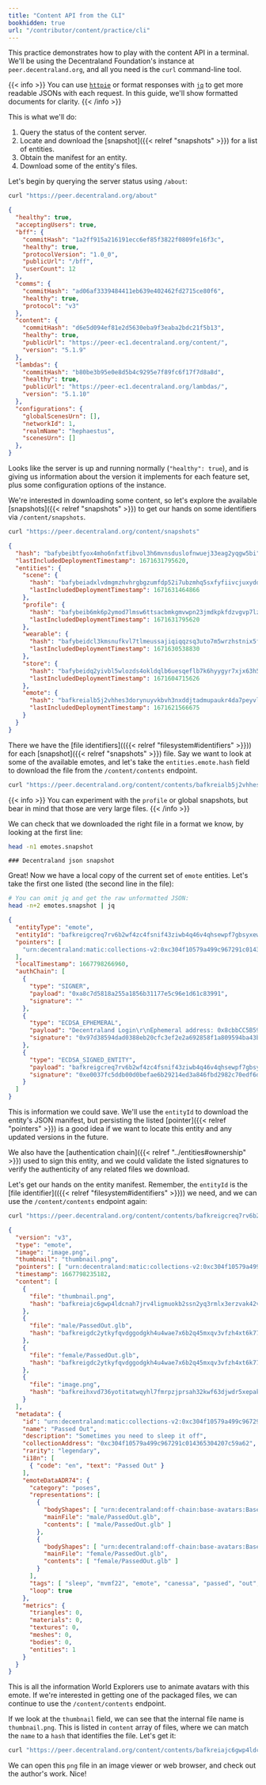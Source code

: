 ```yaml
---
title: "Content API from the CLI"
bookhidden: true
url: "/contributor/content/practice/cli"
---
```


This practice demonstrates how to play with the content API in a terminal. We'll be using the Decentraland Foundation's instance at `peer.decentraland.org`, and all you need is the `curl` command-line tool.

{{< info >}}
You can use [`httpie`](https://github.com/httpie/httpie) or format responses with [`jq`](https://github.com/stedolan/jq) to get more readable JSONs with each request. In this guide, we'll show formatted documents for clarity.
{{< /info >}}

This is what we'll do:

1. Query the status of the content server.
2. Locate and download the [snapshot]({{< relref "snapshots" >}}) for a list of entities.
3. Obtain the manifest for an entity.
4. Download some of the entity's files.

Let's begin by querying the server status using `/about`:

```bash
curl "https://peer.decentraland.org/about"
```

```json
{
  "healthy": true,
  "acceptingUsers": true,
  "bff": {
    "commitHash": "1a2ff915a216191ecc6ef85f3822f0809fe16f3c",
    "healthy": true,
    "protocolVersion": "1.0_0",
    "publicUrl": "/bff",
    "userCount": 12
  },
  "comms": {
    "commitHash": "ad06af3339484411eb639e402462fd2715ce80f6",
    "healthy": true,
    "protocol": "v3"
  },
  "content": {
    "commitHash": "d6e5d094ef81e2d5630eba9f3eaba2bdc21f5b13",
    "healthy": true,
    "publicUrl": "https://peer-ec1.decentraland.org/content/",
    "version": "5.1.9"
  },
  "lambdas": {
    "commitHash": "b80be3b95e0e8d5b4c9295e7f89fc6f17f7d8a8d",
    "healthy": true,
    "publicUrl": "https://peer-ec1.decentraland.org/lambdas/",
    "version": "5.1.10"
  },
  "configurations": {
    "globalScenesUrn": [],
    "networkId": 1,
    "realmName": "hephaestus",
    "scenesUrn": []
  },
}
```

Looks like the server is up and running normally (`"healthy": true`), and is giving us information about the version it implements for each feature set, plus some configuration options of the instance.

We're interested in downloading some content, so let's explore the available [snapshots]({{< relref "snapshots" >}}) to get our hands on some identifiers via `/content/snapshots`.

```bash
curl "https://peer.decentraland.org/content/snapshots"
```

```json
{
  "hash": "bafybeibtfyox4mho6nfxtfibvol3h6mvnsduslofnwuej33eag2yqgw5bi",
  "lastIncludedDeploymentTimestamp": 1671631795620,
  "entities": {
    "scene": {
      "hash": "bafybeiadxlvdmgmzhvhrgbgzumfdp52i7ubzmhq5sxfyfiivcjuxyddl54",
      "lastIncludedDeploymentTimestamp": 1671631464866
    },
    "profile": {
      "hash": "bafybeib6mk6p2ymod7lmsw6ttsacbmkgmvwpn23jmdkpkfdzvgvp7lzaeu",
      "lastIncludedDeploymentTimestamp": 1671631795620
    },
    "wearable": {
      "hash": "bafybeidcl3kmsnufkvl7tlmeussajiqiqqzsq3uto7m5wrzhstnix5f6vu",
      "lastIncludedDeploymentTimestamp": 1671630538830
    },
    "store": {
      "hash": "bafybeidq2yivbl5wlozds4okldqlb6uesqeflb7k6hyygyr7xjx63h5eta",
      "lastIncludedDeploymentTimestamp": 1671604715626
    },
    "emote": {
      "hash": "bafkreialb5j2vhhes3dorynuyvkbvh3nxddjtadmupaukr4da7peyvlfny",
      "lastIncludedDeploymentTimestamp": 1671621566675
    }
  }
}
```

There we have the [file identifiers](({{< relref "filesystem#identifiers" >}})) for each [snapshot]({{< relref "snapshots" >}}) file. Say we want to look at some of the available emotes, and let's take the `entities.emote.hash` field to download the file from the `/content/contents` endpoint.

```bash
curl "https://peer.decentraland.org/content/contents/bafkreialb5j2vhhes3dorynuyvkbvh3nxddjtadmupaukr4da7peyvlfny" > emotes.snapshot
```

{{< info >}}
You can experiment with the `profile` or global snapshots, but bear in mind that those are very large files.
{{< /info >}}

We can check that we downloaded the right file in a format we know, by looking at the first line:

```bash
head -n1 emotes.snapshot
```
```
### Decentraland json snapshot
```

Great! Now we have a local copy of the current set of `emote` entities. Let's take the first one listed (the second line in the file):

```bash
# You can omit jq and get the raw unformatted JSON:
head -n+2 emotes.snapshot | jq 
```
```json
{
  "entityType": "emote",
  "entityId": "bafkreigcreq7rv6b2wf4zc4fsnif43ziwb4q46v4qhsewpf7gbsyxew3om",
  "pointers": [
    "urn:decentraland:matic:collections-v2:0xc304f10579a499c967291c014365304207c59a62:0"
  ],
  "localTimestamp": 1667798266960,
  "authChain": [
    {
      "type": "SIGNER",
      "payload": "0xa8c7d5818a255a1856b31177e5c96e1d61c83991",
      "signature": ""
    },
    {
      "type": "ECDSA_EPHEMERAL",
      "payload": "Decentraland Login\r\nEphemeral address: 0x8cbbCC5B597981cf0c2B254089cf2d7c90943961\r\nExpiration: 2022-11-16T07:18:01.235Z",
      "signature": "0x97d38594dad0388eb20cfc3ef2e2a692858f1a809594ba43b7bca9171aecff09218adeb949a72b60f8b2d4281f85f348dae5224a2f750b4b22fe7b6bf392f6941c"
    },
    {
      "type": "ECDSA_SIGNED_ENTITY",
      "payload": "bafkreigcreq7rv6b2wf4zc4fsnif43ziwb4q46v4qhsewpf7gbsyxew3om",
      "signature": "0xe0037fc5ddb00d0befae6b29214ed3a846fbd2982c70edf6d556ef813efe78cc7a64b3f0669a50d6aa1d12cbc3b5cc75adc833c6b3ee2c444d34de48227726321b"
    }
  ]
}
```

This is information we could save. We'll use the `entityId` to download the entity's JSON manifest, but persisting the listed [pointer]({{< relref "pointers" >}}) is a good idea if we want to locate this entity and any updated versions in the future.

We also have the [authentication chain]({{< relref "../entities#ownership" >}}) used to sign this entity, and we could validate the listed signatures to verify the authenticity of any related files we download.

Let's get our hands on the entity manifest. Remember, the `entityId` is the [file identifier](({{< relref "filesystem#identifiers" >}})) we need, and we can use the `/content/contents` endpoint again:

```bash
curl "https://peer.decentraland.org/content/contents/bafkreigcreq7rv6b2wf4zc4fsnif43ziwb4q46v4qhsewpf7gbsyxew3om"
```
```json
{
  "version": "v3",
  "type": "emote",
  "image": "image.png",
  "thumbnail": "thumbnail.png",
  "pointers": [ "urn:decentraland:matic:collections-v2:0xc304f10579a499c967291c014365304207c59a62:0" ],
  "timestamp": 1667798235182,
  "content": [
    {
      "file": "thumbnail.png",
      "hash": "bafkreiajc6gwp4ldcnah7jrv4ligmuokb2ssn2yq3rmlx3erzvak42vjoe"
    },
    {
      "file": "male/PassedOut.glb",
      "hash": "bafkreigdc2ytkyfqvdggodgkh4u4wae7x6b2q45mxqv3vfzh4xt6k772y4"
    },
    {
      "file": "female/PassedOut.glb",
      "hash": "bafkreigdc2ytkyfqvdggodgkh4u4wae7x6b2q45mxqv3vfzh4xt6k772y4"
    },
    {
      "file": "image.png",
      "hash": "bafkreihxvd736yotitatwqyhl7fmrpzjprsah32kwf63djwdr5xepak54y"
    }
  ],
  "metadata": {
    "id": "urn:decentraland:matic:collections-v2:0xc304f10579a499c967291c014365304207c59a62:0",
    "name": "Passed Out",
    "description": "Sometimes you need to sleep it off",
    "collectionAddress": "0xc304f10579a499c967291c014365304207c59a62",
    "rarity": "legendary",
    "i18n": [
      { "code": "en", "text": "Passed Out" }
    ],
    "emoteDataADR74": {
      "category": "poses",
      "representations": [
        {
          "bodyShapes": [ "urn:decentraland:off-chain:base-avatars:BaseMale" ],
          "mainFile": "male/PassedOut.glb",
          "contents": [ "male/PassedOut.glb" ]
        },
        {
          "bodyShapes": [ "urn:decentraland:off-chain:base-avatars:BaseFemale" ],
          "mainFile": "female/PassedOut.glb",
          "contents": [ "female/PassedOut.glb" ]
        }
      ],
      "tags": [ "sleep", "mvmf22", "emote", "canessa", "passed", "out", "beer" ],
      "loop": true
    },
    "metrics": {
      "triangles": 0,
      "materials": 0,
      "textures": 0,
      "meshes": 0,
      "bodies": 0,
      "entities": 1
    }
  }
}
```

This is all the information World Explorers use to animate avatars with this emote. If we're interested in getting one of the packaged files, we can continue to use the `/content/contents` endpoint.

If we look at the `thumbnail` field, we can see that the internal file name is `thumbnail.png`. This is listed in `content` array of files, where we can match the `name` to a `hash` that identifies the file. Let's get it:

```bash
curl "https://peer.decentraland.org/content/contents/bafkreiajc6gwp4ldcnah7jrv4ligmuokb2ssn2yq3rmlx3erzvak42vjoe" > thumbnail.png
```

We can open this `png` file in an image viewer or web browser, and check out the author's work. Nice!